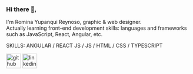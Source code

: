 ### Hi there 👋,

I'm Romina Yupanqui Reynoso, graphic & web designer. <br>
Actually learning front-end development skills: languages and frameworks such as JavaScript, React, Angular, etc.

SKILLS: ANGULAR / REACT JS / JS / HTML / CSS / TYPESCRIPT


[<img src='https://cdn.jsdelivr.net/npm/simple-icons@3.0.1/icons/github.svg' alt='github' height='40'>](https://github.com/Rachlys)  [<img src='https://cdn.jsdelivr.net/npm/simple-icons@3.0.1/icons/linkedin.svg' alt='linkedin' height='40'>](https://www.linkedin.com/in/romina-yupanqui-reynoso-1b775b208/)  

